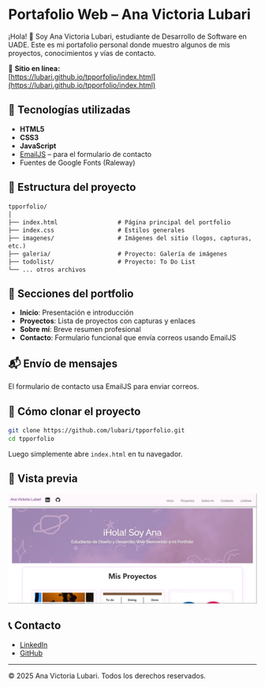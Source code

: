 # Portafolio Web – Ana Victoria Lubari

¡Hola! 👋 Soy Ana Victoria Lubari, estudiante de Desarrollo de Software en UADE. Este es mi portafolio personal donde muestro algunos de mis proyectos, conocimientos y vías de contacto.

🔗 **Sitio en línea:**  
[https://lubari.github.io/tpporfolio/index.html](https://lubari.github.io/tpporfolio/index.html)

## 🌟 Tecnologías utilizadas

- **HTML5**
- **CSS3**
- **JavaScript**
- [EmailJS](https://www.emailjs.com/) – para el formulario de contacto
- Fuentes de Google Fonts (Raleway)

## 📁 Estructura del proyecto

```
tpporfolio/
│
├── index.html                 # Página principal del portfolio
├── index.css                  # Estilos generales
├── imagenes/                  # Imágenes del sitio (logos, capturas, etc.)
├── galeria/                   # Proyecto: Galería de imágenes
├── todolist/                  # Proyecto: To Do List
└── ... otros archivos
```

## 🧩 Secciones del portfolio

- **Inicio**: Presentación e introducción
- **Proyectos**: Lista de proyectos con capturas y enlaces
- **Sobre mí**: Breve resumen profesional
- **Contacto**: Formulario funcional que envía correos usando EmailJS

## 📬 Envío de mensajes

El formulario de contacto usa EmailJS para enviar correos.  

## 🚀 Cómo clonar el proyecto

```bash
git clone https://github.com/lubari/tpporfolio.git
cd tpporfolio
```

Luego simplemente abre `index.html` en tu navegador.

## 📸 Vista previa

![Vista previa del portfolio](imagenes/Screenshot_1.png)

## 📞 Contacto

- [LinkedIn](https://www.linkedin.com/in/ana-victoria-lubari/)
- [GitHub](https://github.com/lubari)

---

© 2025 Ana Victoria Lubari. Todos los derechos reservados.
